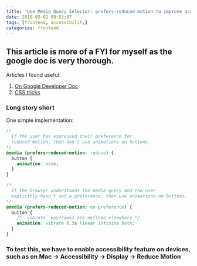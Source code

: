 ```yaml
---
title: 'Use Media Query Selector: prefers-reduced-motion to improve accessibility'
date: 2019-05-02 09:53:07
tags: [frontend, accessibility]
categories: frontend
---
```


## This article is more of a FYI for myself as the google doc is very thorough.
Articles I found useful: 
1. [On Google Developer Doc](https://developers.google.com/web/updates/2019/03/prefers-reduced-motion)
2. [CSS tricks](https://css-tricks.com/introduction-reduced-motion-media-query/)

<!--more-->

### Long story short
One simple implementation:

``` css
/*
  If the user has expressed their preference for
  reduced motion, then don't use animations on buttons.
*/
@media (prefers-reduced-motion: reduce) {
  button {
    animation: none;
  }
}

/*
  If the browser understands the media query and the user
  explicitly hasn't set a preference, then use animations on buttons.
*/
@media (prefers-reduced-motion: no-preference) {
  button {
    /* `vibrate` keyframes are defined elsewhere */
    animation: vibrate 0.3s linear infinite both;
  }
}
```

### To test this, we have to enable accessibility feature on devices, such as on Mac -> Accessibility -> Display -> Reduce Motion


